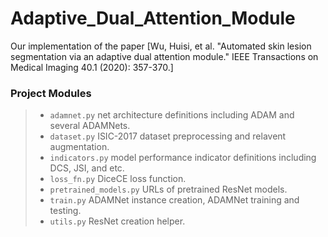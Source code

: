 # Adaptive_Dual_Attention_Module
Our implementation of the paper [Wu, Huisi, et al. "Automated skin lesion segmentation via an adaptive dual attention module." IEEE Transactions on Medical Imaging 40.1 (2020): 357-370.]


### Project Modules
> * `adamnet.py` net architecture definitions including ADAM and several ADAMNets.
> * `dataset.py` ISIC-2017 dataset preprocessing and relavent augmentation.
> * `indicators.py` model performance indicator definitions including DCS, JSI, and etc.
> * `loss_fn.py` DiceCE loss function.
> * `pretrained_models.py` URLs of pretrained ResNet models.
> * `train.py` ADAMNet instance creation, ADAMNet training and testing.
> * `utils.py` ResNet creation helper.
